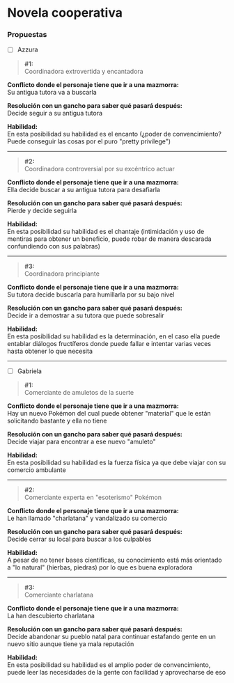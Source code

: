 # Novela cooperativa

### Propuestas
- [ ] Azzura

> **#1:**  
Coordinadora extrovertida y encantadora

**Conflicto donde el personaje tiene que ir a una mazmorra:**  
Su antigua tutora va a buscarla

**Resolución con un gancho para saber qué pasará después:**  
Decide seguir a su antigua tutora

**Habilidad:**  
En esta posibilidad su habilidad es el encanto (¿poder de convencimiento? Puede conseguir las cosas por el puro "pretty privilege")

---

> **#2:**  
Coordinadora controversial por su excéntrico actuar

**Conflicto donde el personaje tiene que ir a una mazmorra:**  
Ella decide buscar a su antigua tutora para desafiarla

**Resolución con un gancho para saber qué pasará después:**  
Pierde y decide seguirla

**Habilidad:**  
En esta posibilidad su habilidad es el chantaje (intimidación y uso de mentiras para obtener un beneficio, puede robar de manera descarada confundiendo con sus palabras)

---

> **#3:**  
Coordinadora principiante

**Conflicto donde el personaje tiene que ir a una mazmorra:**  
Su tutora decide buscarla para humillarla por su bajo nivel

**Resolución con un gancho para saber qué pasará después:**  
Decide ir a demostrar a su tutora que puede sobresalir

**Habilidad:**  
En esta posibilidad su habilidad es la determinación, en el caso ella puede entablar diálogos fructíferos donde puede fallar e intentar varias veces hasta obtener lo que necesita

---

- [ ] Gabriela
      
> **#1:**  
Comerciante de amuletos de la suerte

**Conflicto donde el personaje tiene que ir a una mazmorra:**  
Hay un nuevo Pokémon del cual puede obtener "material" que le están solicitando bastante y ella no tiene

**Resolución con un gancho para saber qué pasará después:**  
Decide viajar para encontrar a ese nuevo "amuleto"

**Habilidad:**  
En esta posibilidad su habilidad es la fuerza física ya que debe viajar con su comercio ambulante

---

> **#2:**  
Comerciante experta en "esoterismo" Pokémon

**Conflicto donde el personaje tiene que ir a una mazmorra:**  
Le han llamado "charlatana" y vandalizado su comercio

**Resolución con un gancho para saber qué pasará después:**  
Decide cerrar su local para buscar a los culpables

**Habilidad:**  
A pesar de no tener bases científicas, su conocimiento está más orientado a "lo natural" (hierbas, piedras) por lo que es buena exploradora

---

> **#3:**  
Comerciante charlatana

**Conflicto donde el personaje tiene que ir a una mazmorra:**  
La han descubierto charlatana

**Resolución con un gancho para saber qué pasará después:**  
Decide abandonar su pueblo natal para continuar estafando gente en un nuevo sitio aunque tiene ya mala reputación

**Habilidad:**  
En esta posibilidad su habilidad es el amplio poder de convencimiento, puede leer las necesidades de la gente con facilidad y aprovecharse de eso
